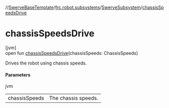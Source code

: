 //[SwerveBaseTemplate](../../../index.md)/[frc.robot.subsystems](../index.md)/[SwerveSubsystem](index.md)/[chassisSpeedsDrive](chassis-speeds-drive.md)

# chassisSpeedsDrive

[jvm]\
open fun [chassisSpeedsDrive](chassis-speeds-drive.md)(chassisSpeeds: ChassisSpeeds)

Drives the robot using chassis speeds.

#### Parameters

jvm

| | |
|---|---|
| chassisSpeeds | The chassis speeds. |

